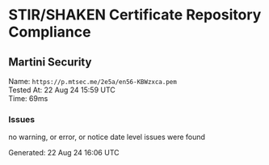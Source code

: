 # STIR/SHAKEN Certificate Repository Compliance

## Martini Security

Name: `https://p.mtsec.me/2e5a/en56-KBWzxca.pem`\
Tested At: 22 Aug 24 15:59 UTC\
Time: 69ms

### Issues

no warning, or error, or notice date level issues were found

Generated: 22 Aug 24 16:06 UTC